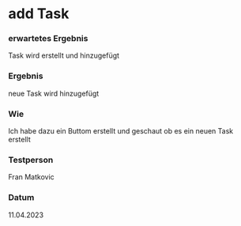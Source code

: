 # add Task

### erwartetes Ergebnis

Task wird erstellt und hinzugefügt

### Ergebnis

neue Task wird hinzugefügt

### Wie

Ich habe dazu ein Buttom erstellt und geschaut ob es ein neuen Task erstellt

### Testperson

Fran Matkovic

### Datum

11.04.2023
